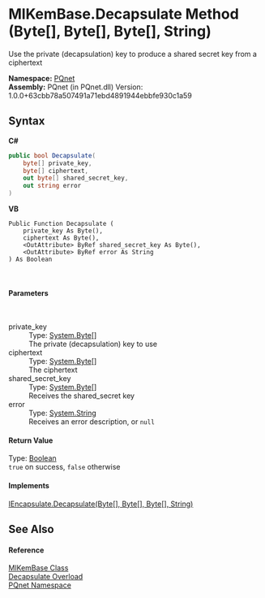 # MlKemBase.Decapsulate Method (Byte[], Byte[], Byte[], String)
 

Use the private (decapsulation) key to produce a shared secret key from a ciphertext

**Namespace:**&nbsp;<a href="fc4f881f-e121-9cf0-ed49-65bf6b5a005d">PQnet</a><br />**Assembly:**&nbsp;PQnet (in PQnet.dll) Version: 1.0.0+63cbb78a507491a71ebd4891944ebbfe930c1a59

## Syntax

**C#**<br />
``` C#
public bool Decapsulate(
	byte[] private_key,
	byte[] ciphertext,
	out byte[] shared_secret_key,
	out string error
)
```

**VB**<br />
``` VB
Public Function Decapsulate ( 
	private_key As Byte(),
	ciphertext As Byte(),
	<OutAttribute> ByRef shared_secret_key As Byte(),
	<OutAttribute> ByRef error As String
) As Boolean
```

<br />

#### Parameters
&nbsp;<dl><dt>private_key</dt><dd>Type: <a href="https://docs.microsoft.com/dotnet/api/system.byte" target="_blank" rel="noopener noreferrer">System.Byte</a>[]<br />The private (decapsulation) key to use</dd><dt>ciphertext</dt><dd>Type: <a href="https://docs.microsoft.com/dotnet/api/system.byte" target="_blank" rel="noopener noreferrer">System.Byte</a>[]<br />The ciphertext</dd><dt>shared_secret_key</dt><dd>Type: <a href="https://docs.microsoft.com/dotnet/api/system.byte" target="_blank" rel="noopener noreferrer">System.Byte</a>[]<br />Receives the shared_secret key</dd><dt>error</dt><dd>Type: <a href="https://docs.microsoft.com/dotnet/api/system.string" target="_blank" rel="noopener noreferrer">System.String</a><br />Receives an error description, or `null`</dd></dl>

#### Return Value
Type: <a href="https://docs.microsoft.com/dotnet/api/system.boolean" target="_blank" rel="noopener noreferrer">Boolean</a><br />`true` on success, `false` otherwise

#### Implements
<a href="dc05d484-0907-867f-22a3-73a27da2a056">IEncapsulate.Decapsulate(Byte[], Byte[], Byte[], String)</a><br />

## See Also


#### Reference
<a href="048f1bfa-554d-653d-117e-4772fbe7d244">MlKemBase Class</a><br /><a href="419af92f-fd81-3ccb-792f-a40e0f2c3bbf">Decapsulate Overload</a><br /><a href="fc4f881f-e121-9cf0-ed49-65bf6b5a005d">PQnet Namespace</a><br />
